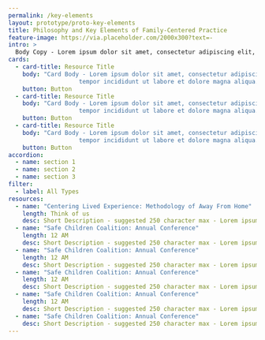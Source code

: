 ```yaml
---
permalink: /key-elements
layout: prototype/proto-key-elements
title: Philosophy and Key Elements of Family-Centered Practice
feature-image: https://via.placeholder.com/2000x300?text=-
intro: >
  Body Copy - Lorem ipsum dolor sit amet, consectetur adipiscing elit, sed do eiusmod tempor incididunt ut labore et dolore magna aliqua. Ut enim ad minim veniam, quis nostrud exercitation ullamco laboris nisi ut aliquip ex ea commodo consequat. Duis aute irure dolor in reprehenderit in voluptate velit esse cillum dolore eu fugiat nulla pariatur. Excepteur sint occaecat cupidatat non proident, sunt in culpa qui officia deserunt mollit anim id est laborum. Sit amet consectetur adipiscing elit ut aliquam. Urna condimentum mattis pellentesque id nibh. Nunc id cursus metus aliquam eleifend mi in nulla posuere.
cards:
  - card-title: Resource Title
    body: "Card Body - Lorem ipsum dolor sit amet, consectetur adipiscing elit, sed do eiusmod
                    tempor incididunt ut labore et dolore magna aliqua. "
    button: Button
  - card-title: Resource Title
    body: "Card Body - Lorem ipsum dolor sit amet, consectetur adipiscing elit, sed do eiusmod
                    tempor incididunt ut labore et dolore magna aliqua. "
    button: Button
  - card-title: Resource Title
    body: "Card Body - Lorem ipsum dolor sit amet, consectetur adipiscing elit, sed do eiusmod
                    tempor incididunt ut labore et dolore magna aliqua. "
    button: Button
accordion:
  - name: section 1
  - name: section 2
  - name: section 3
filter:
  - label: All Types
resources:
  - name: "Centering Lived Experience: Methodology of Away From Home"
    length: Think of us
    desc: Short Description - suggested 250 character max - Lorem ipsum dolor sit amet, consectetur adipiscing elit, sed do eiusmod tempor incididunt ut labore et dolore magna aliqua.
  - name: "Safe Children Coalition: Annual Conference"
    length: 12 AM
    desc: Short Description - suggested 250 character max - Lorem ipsum dolor sit amet, consectetur adipiscing elit, sed do eiusmod tempor incididunt ut labore et dolore magna aliqua.
  - name: "Safe Children Coalition: Annual Conference"
    length: 12 AM
    desc: Short Description - suggested 250 character max - Lorem ipsum dolor sit amet, consectetur adipiscing elit, sed do eiusmod tempor incididunt ut labore et dolore magna aliqua.
  - name: "Safe Children Coalition: Annual Conference"
    length: 12 AM
    desc: Short Description - suggested 250 character max - Lorem ipsum dolor sit amet, consectetur adipiscing elit, sed do eiusmod tempor incididunt ut labore et dolore magna aliqua.
  - name: "Safe Children Coalition: Annual Conference"
    length: 12 AM
    desc: Short Description - suggested 250 character max - Lorem ipsum dolor sit amet, consectetur adipiscing elit, sed do eiusmod tempor incididunt ut labore et dolore magna aliqua.
  - name: "Safe Children Coalition: Annual Conference"
    desc: Short Description - suggested 250 character max - Lorem ipsum dolor sit amet, consectetur adipiscing elit, sed do eiusmod tempor incididunt ut labore et dolore magna aliqua.
---
```

